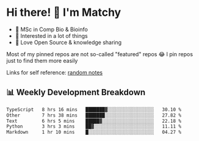 # Hi there! 👋 I'm Matchy

- 🧬 MSc in Comp Bio & Bioinfo
- 🎈 Interested in a lot of things
- 💜 Love Open Source & knowledge sharing

Most of my pinned repos are not so-called "featured" repos 😂 I pin repos just to find them more easily

Links for self reference: [random notes](https://matchy233.github.io/random-notes)

## 📊 Weekly Development Breakdown

<!--START_SECTION:waka-->

```txt
TypeScript   8 hrs 16 mins   ███████▓░░░░░░░░░░░░░░░░░   30.10 %
Other        7 hrs 38 mins   ███████░░░░░░░░░░░░░░░░░░   27.82 %
Text         6 hrs 5 mins    █████▓░░░░░░░░░░░░░░░░░░░   22.18 %
Python       3 hrs 3 mins    ██▓░░░░░░░░░░░░░░░░░░░░░░   11.11 %
Markdown     1 hr 10 mins    █░░░░░░░░░░░░░░░░░░░░░░░░   04.27 %
```

<!--END_SECTION:waka-->
